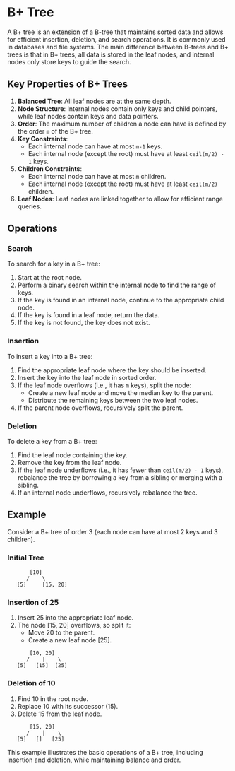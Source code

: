 # B+ Tree

A B+ tree is an extension of a B-tree that maintains sorted data and allows for efficient insertion, deletion, and search operations. It is commonly used in databases and file systems. The main difference between B-trees and B+ trees is that in B+ trees, all data is stored in the leaf nodes, and internal nodes only store keys to guide the search.

## Key Properties of B+ Trees

1. **Balanced Tree**: All leaf nodes are at the same depth.
2. **Node Structure**: Internal nodes contain only keys and child pointers, while leaf nodes contain keys and data pointers.
3. **Order**: The maximum number of children a node can have is defined by the order `m` of the B+ tree.
4. **Key Constraints**:
    - Each internal node can have at most `m-1` keys.
    - Each internal node (except the root) must have at least `ceil(m/2) - 1` keys.
5. **Children Constraints**:
    - Each internal node can have at most `m` children.
    - Each internal node (except the root) must have at least `ceil(m/2)` children.
6. **Leaf Nodes**: Leaf nodes are linked together to allow for efficient range queries.

## Operations

### Search

To search for a key in a B+ tree:
1. Start at the root node.
2. Perform a binary search within the internal node to find the range of keys.
3. If the key is found in an internal node, continue to the appropriate child node.
4. If the key is found in a leaf node, return the data.
5. If the key is not found, the key does not exist.

### Insertion

To insert a key into a B+ tree:
1. Find the appropriate leaf node where the key should be inserted.
2. Insert the key into the leaf node in sorted order.
3. If the leaf node overflows (i.e., it has `m` keys), split the node:
    - Create a new leaf node and move the median key to the parent.
    - Distribute the remaining keys between the two leaf nodes.
4. If the parent node overflows, recursively split the parent.

### Deletion

To delete a key from a B+ tree:
1. Find the leaf node containing the key.
2. Remove the key from the leaf node.
3. If the leaf node underflows (i.e., it has fewer than `ceil(m/2) - 1` keys), rebalance the tree by borrowing a key from a sibling or merging with a sibling.
4. If an internal node underflows, recursively rebalance the tree.

## Example

Consider a B+ tree of order 3 (each node can have at most 2 keys and 3 children).

### Initial Tree

```
       [10]
      /    \
   [5]     [15, 20]
```

### Insertion of 25

1. Insert 25 into the appropriate leaf node.
2. The node [15, 20] overflows, so split it:
    - Move 20 to the parent.
    - Create a new leaf node [25].

```
       [10, 20]
      /    |    \
   [5]   [15]  [25]
```

### Deletion of 10

1. Find 10 in the root node.
2. Replace 10 with its successor (15).
3. Delete 15 from the leaf node.

```
       [15, 20]
      /    |    \
   [5]   []   [25]
```

This example illustrates the basic operations of a B+ tree, including insertion and deletion, while maintaining balance and order.
